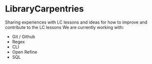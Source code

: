 # LibraryCarpentries
Sharing experiences with LC lessons and ideas for how to improve and contribute to the LC lessons
We are currently working with:
* Git / Github
* Regex
* CLI
* Open Refine
* SQL
